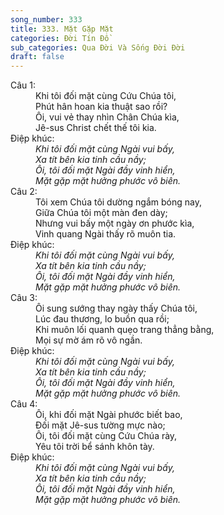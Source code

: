 ```yaml
---
song_number: 333
title: 333. Mặt Gặp Mặt
categories: Đời Tín Đồ
sub_categories: Qua Đời Và Sống Đời Đời
draft: false
---
```

<dl><dt>Câu 1:</dt><dd data-verse="1">Khi tôi đối mặt cùng Cứu Chúa tôi, <br/>Phút hân hoan kia thuật sao rồi? <br/>Ôi, vui vẻ thay nhìn Chân Chúa kìa, <br/>Jê-sus Christ chết thế tôi kia. </dd><dt>Điệp khúc:</dt><dd data-chorus="1"><em>Khi tôi đối mặt cùng Ngài vui bấy, <br/>Xa tít bên kia tinh cầu nầy; <br/>Ôi, tôi đối mặt Ngài đầy vinh hiển, <br/>Mặt gặp mặt hưởng phước vô biên. </em></dd><dt>Câu 2:</dt><dd data-verse="2">Tôi xem Chúa tôi dường ngắm bóng nay, <br/>Giữa Chúa tôi một màn đen dày; <br/>Nhưng vui bấy một ngày ơn phước kìa, <br/>Vinh quang Ngài thấy rõ muôn tia. </dd><dt>Điệp khúc:</dt><dd data-chorus="1"><em>Khi tôi đối mặt cùng Ngài vui bấy, <br/>Xa tít bên kia tinh cầu nầy; <br/>Ôi, tôi đối mặt Ngài đầy vinh hiển, <br/>Mặt gặp mặt hưởng phước vô biên. </em></dd><dt>Câu 3:</dt><dd data-verse="3">Ôi sung sướng thay ngày thấy Chúa tôi, <br/>Lúc đau thương, lo buồn qua rồi; <br/>Khi muôn lối quanh quẹo trang thẳng bằng, <br/>Mọi sự mờ ám rõ vô ngần. <dt>Điệp khúc:</dt><dd data-chorus="1"><em>Khi tôi đối mặt cùng Ngài vui bấy, <br/>Xa tít bên kia tinh cầu nầy; <br/>Ôi, tôi đối mặt Ngài đầy vinh hiển, <br/>Mặt gặp mặt hưởng phước vô biên. </em></dd><dt>Câu 4:</dt><dd data-verse="4">Ôi, khi đối mặt Ngài phước biết bao, <br/>Đối mặt Jê-sus tường mực nào; <br/>Ôi, tôi đối mặt cùng Cứu Chúa rày, <br/>Yêu tôi trời bể sánh khôn tày. <dt>Điệp khúc:</dt><dd data-chorus="1"><em>Khi tôi đối mặt cùng Ngài vui bấy, <br/>Xa tít bên kia tinh cầu nầy; <br/>Ôi, tôi đối mặt Ngài đầy vinh hiển, <br/>Mặt gặp mặt hưởng phước vô biên. </em></dd></dl>